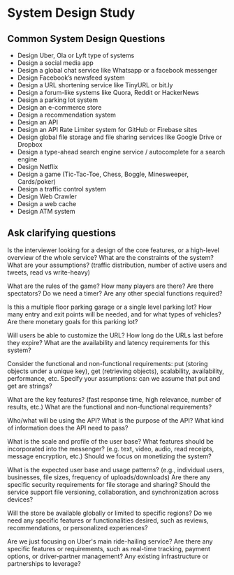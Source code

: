 # System Design Study

## Common System Design Questions

- Design Uber, Ola or Lyft type of systems
- Design a social media app
- Design a global chat service like Whatsapp or a facebook messenger
- Design Facebook’s newsfeed system
- Design a URL shortening service like TinyURL or bit.ly
- Design a forum-like systems like Quora, Reddit or HackerNews
- Design a parking lot system
- Design an e-commerce store
- Design a recommendation system
- Design an API
- Design an API Rate Limiter system for GitHub or Firebase sites
- Design global file storage and file sharing services like Google Drive or Dropbox
- Design a type-ahead search engine service / autocomplete for a search engine
- Design Netflix
- Design a game (Tic-Tac-Toe, Chess, Boggle, Minesweeper, Cards/poker)
- Design a traffic control system
- Design Web Crawler
- Design a web cache
- Design ATM system

## Ask clarifying questions

Is the interviewer looking for a design of the core features, or a high-level overview of the whole service?
What are the constraints of the system?
What are your assumptions? (traffic distribution, number of active users and tweets, read vs write-heavy)

What are the rules of the game?
How many players are there? Are there spectators?
Do we need a timer? Are any other special functions required?

Is this a multiple floor parking garage or a single level parking lot?
How many entry and exit points will be needed, and for what types of vehicles?
Are there monetary goals for this parking lot?

Will users be able to customize the URL?
How long do the URLs last before they expire?
What are the availability and latency requirements for this system?

Consider the functional and non-functional requirements: put (storing objects under a unique key), get (retrieving objects), scalability, availability, performance, etc.
Specify your assumptions: can we assume that put and get are strings?

What are the key features? (fast response time, high relevance, number of results, etc.)
What are the functional and non-functional requirements?

Who/what will be using the API?
What is the purpose of the API?
What kind of information does the API need to pass?

What is the scale and profile of the user base?
What features should be incorporated into the messenger? (e.g. text, video, audio, read receipts, message encryption, etc.)
Should we focus on monetizing the system?

What is the expected user base and usage patterns? (e.g., individual users, businesses, file sizes, frequency of uploads/downloads)
Are there any specific security requirements for file storage and sharing?
Should the service support file versioning, collaboration, and synchronization across devices?

Will the store be available globally or limited to specific regions?
Do we need any specific features or functionalities desired, such as reviews, recommendations, or personalized experiences?

Are we just focusing on Uber's main ride-hailing service?
Are there any specific features or requirements, such as real-time tracking, payment options, or driver-partner management?
Any existing infrastructure or partnerships to leverage?
